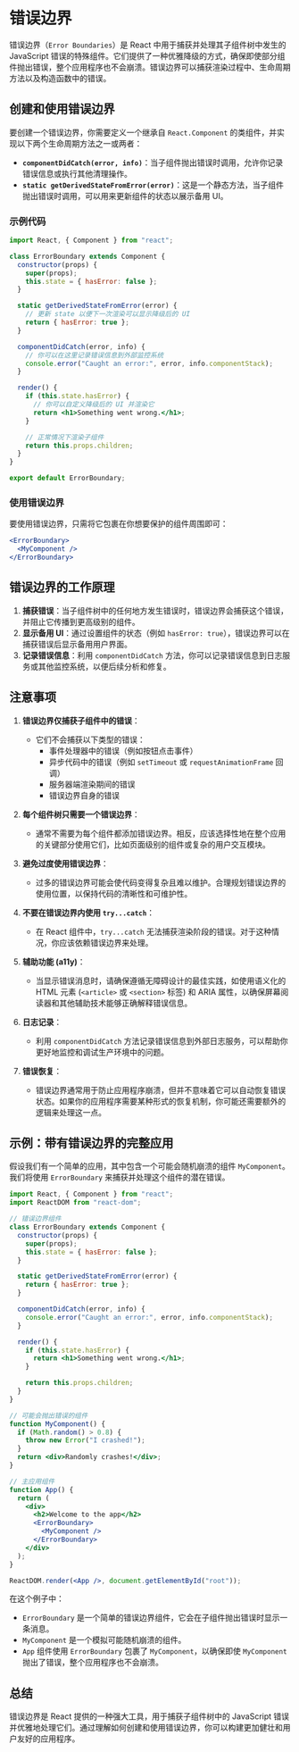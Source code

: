# 错误边界

错误边界（`Error Boundaries`）是 React 中用于捕获并处理其子组件树中发生的 JavaScript 错误的特殊组件。它们提供了一种优雅降级的方式，确保即使部分组件抛出错误，整个应用程序也不会崩溃。错误边界可以捕获<errb>渲染过程中</errb>、<errb>生命周期方法</errb>以及<errb>构造函数中</errb>的错误。

## 创建和使用错误边界

要创建一个错误边界，你需要定义一个继承自 `React.Component` 的类组件，并实现以下两个生命周期方法之一或两者：

- **`componentDidCatch(error, info)`**：当子组件抛出错误时调用，允许你记录错误信息或执行其他清理操作。
- **`static getDerivedStateFromError(error)`**：这是一个静态方法，当子组件抛出错误时调用，可以用来更新组件的状态以展示备用 UI。

### 示例代码

```jsx
import React, { Component } from "react";

class ErrorBoundary extends Component {
  constructor(props) {
    super(props);
    this.state = { hasError: false };
  }

  static getDerivedStateFromError(error) {
    // 更新 state 以便下一次渲染可以显示降级后的 UI
    return { hasError: true };
  }

  componentDidCatch(error, info) {
    // 你可以在这里记录错误信息到外部监控系统
    console.error("Caught an error:", error, info.componentStack);
  }

  render() {
    if (this.state.hasError) {
      // 你可以自定义降级后的 UI 并渲染它
      return <h1>Something went wrong.</h1>;
    }

    // 正常情况下渲染子组件
    return this.props.children;
  }
}

export default ErrorBoundary;
```

### 使用错误边界

要使用错误边界，只需将它包裹在你想要保护的组件周围即可：

```jsx
<ErrorBoundary>
  <MyComponent />
</ErrorBoundary>
```

## 错误边界的工作原理

1. **捕获错误**：当子组件树中的任何地方发生错误时，错误边界会捕获这个错误，并阻止它传播到更高级别的组件。
2. **显示备用 UI**：通过设置组件的状态（例如 `hasError: true`），错误边界可以在捕获错误后显示备用用户界面。
3. **记录错误信息**：利用 `componentDidCatch` 方法，你可以记录错误信息到日志服务或其他监控系统，以便后续分析和修复。

## 注意事项

1. **错误边界仅捕获子组件中的错误**：

   - 它们不会捕获以下类型的错误：
     - 事件处理器中的错误（例如按钮点击事件）
     - 异步代码中的错误（例如 `setTimeout` 或 `requestAnimationFrame` 回调）
     - 服务器端渲染期间的错误
     - 错误边界自身的错误

2. **每个组件树只需要一个错误边界**：

   - 通常不需要为每个组件都添加错误边界。相反，应该选择性地在整个应用的关键部分使用它们，比如页面级别的组件或复杂的用户交互模块。

3. **避免过度使用错误边界**：

   - 过多的错误边界可能会使代码变得复杂且难以维护。合理规划错误边界的使用位置，以保持代码的清晰性和可维护性。

4. **不要在错误边界内使用 `try...catch`**：

   - 在 React 组件中，`try...catch` 无法捕获渲染阶段的错误。对于这种情况，你应该依赖错误边界来处理。

5. **辅助功能 (a11y)**：

   - 当显示错误消息时，请确保遵循无障碍设计的最佳实践，如使用语义化的 HTML 元素 (`<article>` 或 `<section>` 标签) 和 ARIA 属性，以确保屏幕阅读器和其他辅助技术能够正确解释错误信息。

6. **日志记录**：

   - 利用 `componentDidCatch` 方法记录错误信息到外部日志服务，可以帮助你更好地监控和调试生产环境中的问题。

7. **错误恢复**：
   - 错误边界通常用于防止应用程序崩溃，但并不意味着它可以自动恢复错误状态。如果你的应用程序需要某种形式的恢复机制，你可能还需要额外的逻辑来处理这一点。

## 示例：带有错误边界的完整应用

假设我们有一个简单的应用，其中包含一个可能会随机崩溃的组件 `MyComponent`。我们将使用 `ErrorBoundary` 来捕获并处理这个组件的潜在错误。

```jsx
import React, { Component } from "react";
import ReactDOM from "react-dom";

// 错误边界组件
class ErrorBoundary extends Component {
  constructor(props) {
    super(props);
    this.state = { hasError: false };
  }

  static getDerivedStateFromError(error) {
    return { hasError: true };
  }

  componentDidCatch(error, info) {
    console.error("Caught an error:", error, info.componentStack);
  }

  render() {
    if (this.state.hasError) {
      return <h1>Something went wrong.</h1>;
    }

    return this.props.children;
  }
}

// 可能会抛出错误的组件
function MyComponent() {
  if (Math.random() > 0.8) {
    throw new Error("I crashed!");
  }
  return <div>Randomly crashes!</div>;
}

// 主应用组件
function App() {
  return (
    <div>
      <h2>Welcome to the app</h2>
      <ErrorBoundary>
        <MyComponent />
      </ErrorBoundary>
    </div>
  );
}

ReactDOM.render(<App />, document.getElementById("root"));
```

在这个例子中：

- `ErrorBoundary` 是一个简单的错误边界组件，它会在子组件抛出错误时显示一条消息。
- `MyComponent` 是一个模拟可能随机崩溃的组件。
- `App` 组件使用 `ErrorBoundary` 包裹了 `MyComponent`，以确保即使 `MyComponent` 抛出了错误，整个应用程序也不会崩溃。

## 总结

错误边界是 React 提供的一种强大工具，用于捕获子组件树中的 JavaScript 错误并优雅地处理它们。通过理解如何创建和使用错误边界，你可以构建更加健壮和用户友好的应用程序。
